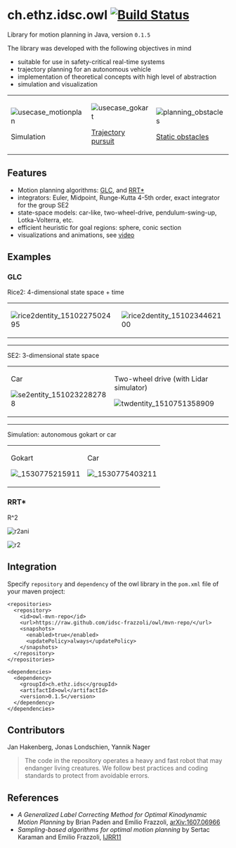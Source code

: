 # ch.ethz.idsc.owl <a href="https://travis-ci.org/idsc-frazzoli/owl"><img src="https://travis-ci.org/idsc-frazzoli/owl.svg?branch=master" alt="Build Status"></a>

Library for motion planning in Java, version `0.1.5`

The library was developed with the following objectives in mind
* suitable for use in safety-critical real-time systems
* trajectory planning for an autonomous vehicle
* implementation of theoretical concepts with high level of abstraction
* simulation and visualization

<table>
<tr>
<td>

![usecase_motionplan](https://user-images.githubusercontent.com/4012178/35968244-96577dee-0cc3-11e8-80a1-b38691e863af.png)

Simulation

<td>

![usecase_gokart](https://user-images.githubusercontent.com/4012178/35968269-a92a3b46-0cc3-11e8-8d5e-1276762cdc36.png)

[Trajectory pursuit](https://www.youtube.com/watch?v=XgmS8CP6gqw)

<td>

![planning_obstacles](https://user-images.githubusercontent.com/4012178/40268689-2af06cd4-5b72-11e8-95cf-d94edfdc3dd1.png)

[Static obstacles](https://www.youtube.com/watch?v=xLZeKFeAokM)

</tr>
</table>

## Features

* Motion planning algorithms: [GLC](src/main/java/ch/ethz/idsc/owl/glc/std/StandardTrajectoryPlanner.java), and [RRT*](src/main/java/ch/ethz/idsc/owl/rrts/core/DefaultRrts.java)
* integrators: Euler, Midpoint, Runge-Kutta 4-5th order, exact integrator for the group SE2
* state-space models: car-like, two-wheel-drive, pendulum-swing-up, Lotka-Volterra, etc.
* efficient heuristic for goal regions: sphere, conic section
* visualizations and animations, see [video](https://www.youtube.com/watch?v=lPQW3GqQqSY)

## Examples

### GLC

Rice2: 4-dimensional state space + time

<table>
<tr>
<td>

![rice2dentity_1510227502495](https://user-images.githubusercontent.com/4012178/32603926-dd317aea-c54b-11e7-97ab-82df23b52fa5.gif)

<td>

![rice2dentity_1510234462100](https://user-images.githubusercontent.com/4012178/32608146-b6106d1c-c55b-11e7-918d-e0a1d1c8e400.gif)

</tr>
</table>

---

SE2: 3-dimensional state space

<table>
<tr>
<td>

Car

![se2entity_1510232282788](https://user-images.githubusercontent.com/4012178/32606961-813b05a6-c557-11e7-804c-83b1c5e94a6f.gif)

<td>

Two-wheel drive (with Lidar simulator)

![twdentity_1510751358909](https://user-images.githubusercontent.com/4012178/32838106-2d88fa2c-ca10-11e7-9c2a-68b34b1717cc.gif)

</tr>
</table>

---

Simulation: autonomous gokart or car

<table>
<tr>
<td>

Gokart

![_1530775215911](https://user-images.githubusercontent.com/4012178/42308510-10283bf0-8036-11e8-8a42-b8f1f807bb88.gif)

<td>

Car

![_1530775403211](https://user-images.githubusercontent.com/4012178/42308523-1ae4ea8e-8036-11e8-8067-83bdd67a2d33.gif)

</tr>
</table>


### RRT*

R^2

![r2ani](https://cloud.githubusercontent.com/assets/4012178/26282173/06dccee8-3e0c-11e7-930f-fedab34fe396.gif)

![r2](https://cloud.githubusercontent.com/assets/4012178/26045794/16bd0a54-394c-11e7-9d11-19558bc3be88.png)

## Integration

Specify `repository` and `dependency` of the owl library in the `pom.xml` file of your maven project:

    <repositories>
      <repository>
        <id>owl-mvn-repo</id>
        <url>https://raw.github.com/idsc-frazzoli/owl/mvn-repo/</url>
        <snapshots>
          <enabled>true</enabled>
          <updatePolicy>always</updatePolicy>
        </snapshots>
      </repository>
    </repositories>
    
    <dependencies>
      <dependency>
        <groupId>ch.ethz.idsc</groupId>
        <artifactId>owl</artifactId>
        <version>0.1.5</version>
      </dependency>
    </dependencies>

## Contributors

Jan Hakenberg, Jonas Londschien, Yannik Nager

> The code in the repository operates a heavy and fast robot that may endanger living creatures. We follow best practices and coding standards to protect from avoidable errors.

## References

* *A Generalized Label Correcting Method for Optimal Kinodynamic Motion Planning*
by Brian Paden and Emilio Frazzoli, 
[arXiv:1607.06966](https://arxiv.org/abs/1607.06966)
* *Sampling-based algorithms for optimal motion planning*
by Sertac Karaman and Emilio Frazzoli,
[IJRR11](http://ares.lids.mit.edu/papers/Karaman.Frazzoli.IJRR11.pdf)
